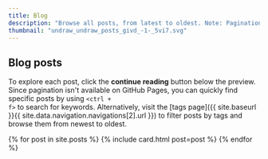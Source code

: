 ```yaml
---
title: Blog
description: "Browse all posts, from latest to oldest. Note: Pagination isn't supported on GitHub Pages."
thumbnail: "undraw_undraw_posts_givd_-1-_5vi7.svg"
---
```


## Blog posts

To explore each post, click the **continue reading** button below the preview. Since pagination isn't available on GitHub Pages, you can quickly find specific posts by using <code>&lt;ctrl + f&gt;</code> to search for keywords. Alternatively, visit the [tags page]({{ site.baseurl }}{{ site.data.navigation.navigations[2].url }}) to filter posts by tags and browse them from newest to oldest.

<div class="row row-cols-1 row-cols-md-3 g-4">
  {% for post in site.posts %}
  {% include card.html post=post %}
  {% endfor %}
</div>
